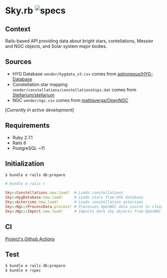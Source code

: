 # Sky.rb ![specs](https://github.com/rhannequin/skyrb/workflows/CI/badge.svg)

## Context

Rails-based API providing data about bright stars, contellations, Messier and NGC objects, and Solar system major bodies.

## Sources

- HYG Database `vendor/hygdata_v3.csv` comes from [astronexus/HYG-Database](https://github.com/astronexus/HYG-Database)
- Constellation star mapping `vendor/constellations/constellationships.dat` comes from [Stellarium/stellarium](https://github.com/Stellarium/stellarium)
- NGC `vendor/ngc.csv` comes from [mattiaverga/OpenNGC](https://github.com/mattiaverga/OpenNGC)

[_Currently in active development_]

## Requirements

* Ruby 2.7.1
* Rails 6
* PostgreSQL ~11

## Initialization

```
$ bundle e rails db:prepare
```

```rb
# bundle e rails c

Sky::Constellations.new.load!  # Loads constellations
Sky::HygDatabase.new.load!     # Loads stars from HYG database
Sky::Asterisms.new.load!       # Loads constellation asterisms
Sky::Ngc::ProcessData.process! # Processes OpenNGC data source to clean it
Sky::Ngc::Import.new.load!     # Imports dark sky objects from OpenNGC
```

## CI

[Project's Github Actions](https://github.com/rhannequin/skyrb/actions)

## Test

```sh
$ bundle e rails db:prepare
$ bundle e rspec
```

